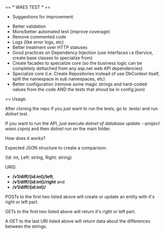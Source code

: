 == * WAES TEST * ==

* Suggestions for improvement:

- Better validation
- More/better automated test (improve coverage)
- Remove commented code
- Logs (like error logs, etc)
- Better treatment over HTTP statuses
- Good practices on Dependency Injection (use interfaces i.e IService<T>, create base classes to specialize from)
- Create facades to specialize core (so the business logic can be completely dettached from any asp.net web API dependencies)
- Specialize core (i.e. Create Repositories instead of use DbContext itself, split the namespace in sub namespaces, etc)
- Better configuration (remove some magic strings and hard-coded values from the code AND the tests that shoud be in config.json)

== Usage:

After cloning the repo if you just want to run the tests, go to .tests/ and run <i> dotnet test</i>. 

If you want to run the API, just execute <i>dotnet ef database update --project waes.csproj</i> and then <i> dotnet run</i> on the main folder.

How does it works?

Expected JSON structure to create a comparison:

{Id: int, Left: string, Right: string}

URIS: 
* <b>/v1/diff/{id:int}/left</b>, 
* <b>/v1/diff/{id:int}/right</b> and 
* <b>/v1/diff/{id:int}/</b>

POSTs to the first two listed above will create or update an entity with it's right or left part.

GETs to the first two listed above will return it's right or left part.

A GET to the last URI listed above will return data about the differences between the strings.

